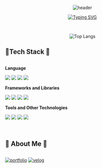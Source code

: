 <div align="center">

![header](https://capsule-render.vercel.app/api?type=waving&color=6994CDEE&text=&animation=twinkling&height=80)

[![Typing SVG](https://readme-typing-svg.demolab.com?font=Alkatra&weight=500&size=45&duration=3500&pause=3&color=6994CDEE&center=false&vCenter=false&multiline=true&repeat=true&width=1000&height=100&lines=Welcome+to+Lukaid's+GitHub!👋)](https://git.io/typing-svg)

</div>

</br>

<div align="center">

![Top Langs](https://github-readme-stats.vercel.app/api/top-langs/?username=lukaid-dev&layout=compact&theme=dracula)

</div>

## 🔨Tech Stack 🔨

<div style="display:flex; flex-direction:column; align-items:flex-start;">
    <p><strong>Language</strong></p>
    <div>
        <img src="https://img.shields.io/badge/python-3776AB?style=for-the-badge&logo=python&logoColor=white"> 
        <img src="https://img.shields.io/badge/javascript-F7DF1E?style=for-the-badge&logo=javascript&logoColor=black"> 
        <img src="https://img.shields.io/badge/Typescript-3178C6?style=for-the-badge&logo=typescript&logoColor=white">
        <img src="https://img.shields.io/badge/dart-0175C2?style=for-the-badge&logo=dart&logoColor=white">
    </div>
    <p><strong>Frameworks and Libraries</strong></p>
    <div>
        <img src="https://img.shields.io/badge/django-092E20?style=for-the-badge&logo=django&logoColor=white"> 
        <img src="https://img.shields.io/badge/React-61DAFB?style=for-the-badge&logo=react&logoColor=black"> 
        <img src="https://img.shields.io/badge/NestJS-E0234E?style=for-the-badge&logo=nestjs&logoColor=white"> 
        <img src="https://img.shields.io/badge/Flutter-02569B?style=for-the-badge&logo=flutter&logoColor=white">
    </div>
    <p><strong>Tools and Other Technologies</strong></p>
    <div>
        <img src="https://img.shields.io/badge/docker-2496ED?style=for-the-badge&logo=docker&logoColor=white">
        <img src="https://img.shields.io/badge/github-181717?style=for-the-badge&logo=github&logoColor=white">
        <img src="https://img.shields.io/badge/aws-232F3E?style=for-the-badge&logo=amazon-aws&logoColor=white">
        <img src="https://img.shields.io/badge/ubuntu-E95420?style=for-the-badge&logo=ubuntu&logoColor=white">
    </div>
</div>

</br>
</br>

## 🔨 About Me 🔨

<div style="display:flex; flex-direction:column; align-items:flex-start;">

[![portfolio](https://img.shields.io/badge/portfolio-000000?style=for-the-badge&logo=notion&logoColor=white)](https://lukaid.notion.site/910a655819d74ddd9cb9446486809ebd?pvs=4)
[![velog](https://img.shields.io/badge/velog-20c997?style=for-the-badge&logo=velog&logoColor=white)](https://velog.io/@lukaid)

</div>

</br>
</br>

